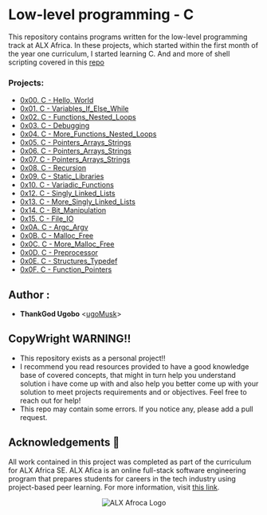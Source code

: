 # Low-level programming - C

This repository contains programs written for the low-level programming
track at ALX Africa. In these projects, which started within the first month  of the year one curriculum, I started learning C.
And and more of shell scripting covered in this [repo](https://github.com/ugoMusk/alx-system_engineering-devops)

### Projects:

* [0x00. C - Hello, World](./0x00-hello_world)
* [0x01. C - Variables_If_Else_While](./0x01-variables_if_else_while)
* [0x02. C - Functions_Nested_Loops](./0x02-functions_nested_loops)
* [0x03. C - Debugging](./0x03-debugging)
* [0x04. C - More_Functions_Nested_Loops](./0x04-more_functions_nested_loops)
* [0x05. C - Pointers_Arrays_Strings](./0x05-pointers_arrays_strings)
* [0x06. C - Pointers_Arrays_Strings](./0x06-pointers_arrays_strings)
* [0x07. C - Pointers_Arrays_Strings](./0x07-pointers_arrays_strings)
* [0x08. C - Recursion](./0x08-recursion)
* [0x09. C - Static_Libraries](./0x09-static_libraries)
* [0x10. C - Variadic_Functions](./0x10-variadic_functions)
* [0x12. C - Singly_Linked_Lists](./0x12-singly_linked_lists)
* [0x13. C - More_Singly_Linked_Lists](./0x13-more_singly_linked_lists)
* [0x14. C - Bit_Manipulation](./0x14-bit_manipulation)
* [0x15. C - File_IO](./0x01-variables_if_else_while)
* [0x0A. C - Argc_Argv](./0x0A-argc_argv)
* [0x0B. C - Malloc_Free](./0x0B-malloc_free)
* [0x0C. C - More_Malloc_Free](./0x0C-more_malloc_free)
* [0x0D. C - Preprocessor](./0x0D-preprocessor)
* [0x0E. C - Structures_Typedef](./0x0E-structures_typedef)
* [0x0F. C - Function_Pointers](./0x0F-function_pointers)


## Author :

* **ThankGod Ugobo** <[ugoMusk](https://github.com/ugoMusk)>

## CopyWright WARNING!!

- This repository exists as a personal project!!
- I recommend you read resources provided to have a good knowledge base of covered concepts, that might in turn help you understand solution i have come up with  and also help you better come up with your solution to meet projects requirements and or objectives. Feel free to reach out for help!
- This repo may contain some errors. If you notice any, please add a pull request.

## Acknowledgements :pray:

All work contained in this project was completed as part of the curriculum for
ALX Africa SE. ALX Afica is an online full-stack software
engineering program that prepares students for careers in the tech industry
using project-based peer learning.
For more information, visit
[this link](https://www.alxafrica.com//).

<p align="center">
  <img src="http://www.alxafrica.com/wp-content/uploads/2022/01/header-logo.png"
       alt="ALX Afroca Logo"
  >
</p>

